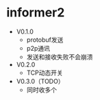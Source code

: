 # informer2

* V0.1.0
  * protobuf发送
  * p2p通讯
  * 发送和接收失败不会崩溃
* V0.2.0
  * TCP动态开关
* V0.3.0（TODO）
  * 同时收多个
